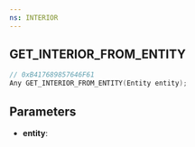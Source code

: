 ```yaml
---
ns: INTERIOR
---
```

## GET_INTERIOR_FROM_ENTITY

```c
// 0xB417689857646F61
Any GET_INTERIOR_FROM_ENTITY(Entity entity);
```

## Parameters
* **entity**:
